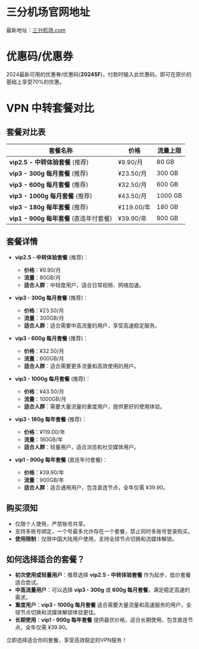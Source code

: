 # 三分机场官网地址

最新地址：[三分机场.com](https://uk.sanfen.me/#/register?code=fSseKQYa)

# 优惠码/优惠券

2024最新可用的优惠券/优惠码(**2024SF**)，付款时输入此优惠码，即可在原价的基础上享受70%的优惠。

# VPN 中转套餐对比

## 套餐对比表

| 套餐名称                        | 价格         | 流量上限  |
|---------------------------------|--------------|-----------|
| **vip2.5 - 中转体验套餐** (推荐)  | ¥9.90/月     | 80 GB     |
| **vip3 - 300g 每月套餐** (推荐)   | ¥23.50/月    | 300 GB    |
| **vip3 - 600g 每月套餐** (推荐)   | ¥32.50/月    | 600 GB    |
| **vip3 - 1000g 每月套餐** (推荐)  | ¥43.50/月    | 1000 GB   |
| **vip3 - 180g 每年套餐** (推荐)   | ¥119.00/年   | 180 GB    |
| **vip1 - 900g 每年套餐** (直连年付套餐) | ¥39.90/年   | 900 GB    |

## 套餐详情

- **vip2.5 - 中转体验套餐** (推荐)：  
  - **价格**：¥9.90/月  
  - **流量**：80GB/月  
  - **适合人群**：中轻度用户，适合日常视频、网络加速。  

- **vip3 - 300g 每月套餐** (推荐)：  
  - **价格**：¥23.50/月  
  - **流量**：300GB/月  
  - **适合人群**：适合需要中高流量的用户，享受高速稳定服务。  

- **vip3 - 600g 每月套餐** (推荐)：  
  - **价格**：¥32.50/月  
  - **流量**：600GB/月  
  - **适合人群**：适合需要更多流量和高效使用的用户。  

- **vip3 - 1000g 每月套餐** (推荐)：  
  - **价格**：¥43.50/月  
  - **流量**：1000GB/月  
  - **适合人群**：需要大量流量的重度用户，提供更好的使用体验。  

- **vip3 - 180g 每年套餐** (推荐)：  
  - **价格**：¥119.00/年  
  - **流量**：180GB/年  
  - **适合人群**：轻量用户，适合浏览和社交媒体用户。  

- **vip1 - 900g 每年套餐** (直连年付套餐)：  
  - **价格**：¥39.90/年  
  - **流量**：900GB/年  
  - **适合人群**：适合通用用户，包含直连节点，全年仅需 ¥39.90。

## 购买须知

- 仅限个人使用，严禁账号共享。
- 支持多账号绑定，一个号最多允许存在一个套餐，禁止同时多账号登录购买。
- **使用限制**：仅限中国大陆用户使用，支持全球节点切换和流媒体解锁。

## 如何选择适合的套餐？

- **初次使用或轻量用户**：推荐选择 **vip2.5 - 中转体验套餐** 作为起步，低价套餐适合尝试。
- **中高流量用户**：可以选择 **vip3 - 300g** 或 **600g 每月套餐**，满足稳定高速的需求。
- **重度用户**：**vip3 - 1000g 每月套餐** 适合需要大量流量和高速服务的用户，全球节点切换和流媒体解锁体验更佳。
- **长期使用**：**vip1 - 900g 每年套餐** 提供最优价格，适合长期使用，包含直连节点，全年仅需 ¥39.90。

立即选择适合你的套餐，享受高效稳定的VPN服务！

